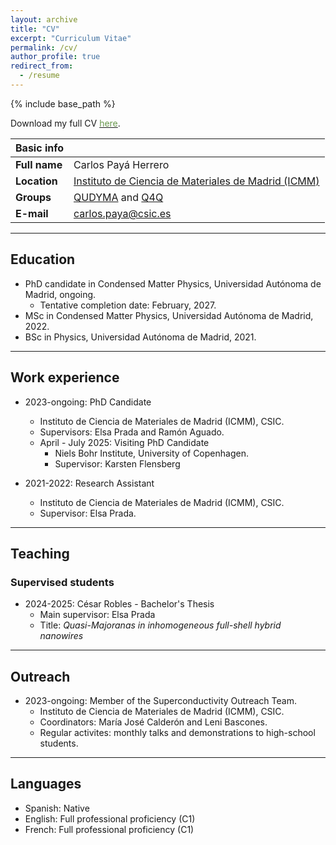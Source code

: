 ```yaml
---
layout: archive
title: "CV"
excerpt: "Curriculum Vitae"
permalink: /cv/
author_profile: true
redirect_from:
  - /resume
---
```


{% include base_path %}

Download my full CV [<span style="color:#6A994E;">here</span>](https://carlosp24.github.io/files/CV.pdf).

| **Basic info**   |                                                                                                  |
| --               | --                                                                                               |
| **Full name**    | Carlos Payá Herrero                                                                              | 
| **Location**     | [Instituto de Ciencia de Materiales de Madrid (ICMM)](https://www.icmm.csic.es/)                 |
| **Groups**        | [QUDYMA](https://sites.google.com/view/qudyma-icmm) and [Q4Q](https://wp.icmm.csic.es/tqe/) |
| **E-mail**       | [carlos.paya@csic.es](mailto:carlos.paya@csic.es) |

***

## Education

* PhD candidate in Condensed Matter Physics, Universidad Autónoma de Madrid, ongoing.
  * Tentative completion date: February, 2027.
* MSc in Condensed Matter Physics, Universidad Autónoma de Madrid, 2022.
* BSc in Physics, Universidad Autónoma de Madrid, 2021.

***

## Work experience

* 2023-ongoing: PhD Candidate
  * Instituto de Ciencia de Materiales de Madrid (ICMM), CSIC.
  * Supervisors: Elsa Prada and Ramón Aguado.
  * April - July 2025: Visiting PhD Candidate
    * Niels Bohr Institute, University of Copenhagen.
    * Supervisor: Karsten Flensberg

* 2021-2022: Research Assistant
  * Instituto de Ciencia de Materiales de Madrid (ICMM), CSIC.
  * Supervisor: Elsa Prada.
  
***

## Teaching
### Supervised students

* 2024-2025: César Robles - Bachelor's Thesis
  * Main supervisor: Elsa Prada
  * Title: _Quasi-Majoranas in inhomogeneous full-shell hybrid nanowires_

***

## Outreach

* 2023-ongoing: Member of the Superconductivity Outreach Team.
  * Instituto de Ciencia de Materiales de Madrid (ICMM), CSIC.
  * Coordinators: María José Calderón and Leni Bascones.
  * Regular activites: monthly talks and demonstrations to high-school students.

***

## Languages

* Spanish: Native
* English: Full professional proficiency (C1)
* French: Full professional proficiency (C1)
